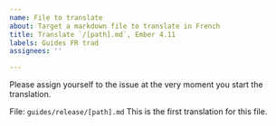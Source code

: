 ```yaml
---
name: File to translate
about: Target a markdown file to translate in French
title: Translate `/[path].md`, Ember 4.11
labels: Guides FR trad
assignees: ''

---
```


Please assign yourself to the issue at the very moment you start the translation.

File: `guides/release/[path].md`
This is the first translation for this file.

